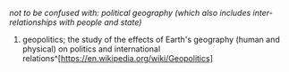 *not to be confused with: political geography (which also includes inter-relationships with people and state)*

1. geopolitics; the study of the effects of Earth's geography (human and physical) on politics and international relations^[https://en.wikipedia.org/wiki/Geopolitics]